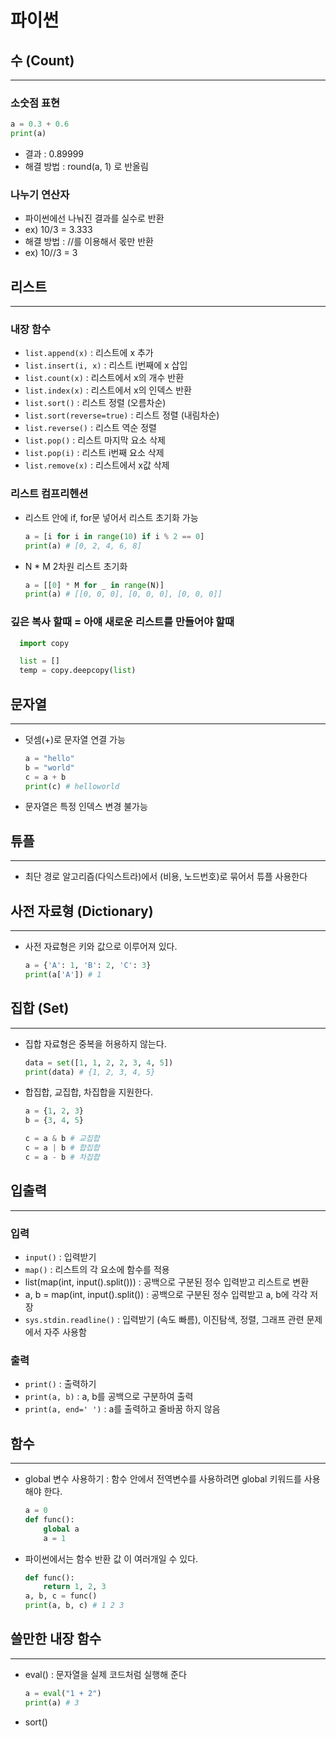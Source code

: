 # 파이썬


## 수 (Count)

---

### 소숫점 표현
```python
a = 0.3 + 0.6
print(a)
```
- 결과 : 0.89999
- 해결 방법 : round(a, 1) 로 반올림

### 나누기 연산자
- 파이썬에선 나눠진 결과를 실수로 반환
- ex) 10/3 = 3.333
- 해결 방법 : //를 이용해서 몫만 반환
- ex) 10//3 = 3

## 리스트

---

### 내장 함수
- `list.append(x)` : 리스트에 x 추가
- `list.insert(i, x)` : 리스트 i번째에 x 삽입
- `list.count(x)` : 리스트에서 x의 개수 반환
- `list.index(x)` : 리스트에서 x의 인덱스 반환
- `list.sort()` : 리스트 정렬 (오름차순)
- `list.sort(reverse=true)` : 리스트 정렬 (내림차순)
- `list.reverse()` : 리스트 역순 정렬
- `list.pop()` : 리스트 마지막 요소 삭제
- `list.pop(i)` : 리스트 i번째 요소 삭제
- `list.remove(x)` : 리스트에서 x값 삭제

### 리스트 컴프리헨션
- 리스트 안에 if, for문 넣어서 리스트 초기화 가능
    ```python
    a = [i for i in range(10) if i % 2 == 0]
    print(a) # [0, 2, 4, 6, 8]
    ```
- N * M 2차원 리스트 초기화
    ```python
    a = [[0] * M for _ in range(N)]
    print(a) # [[0, 0, 0], [0, 0, 0], [0, 0, 0]]
    ```

### 깊은 복사 할때 = 아얘 새로운 리스트를 만들어야 할때
  ```python
    import copy

    list = []
    temp = copy.deepcopy(list)
  ```

  
## 문자열

---

- 덧셈(+)로 문자열 연결 가능
  ```python
  a = "hello"
  b = "world"
  c = a + b
  print(c) # helloworld
  ```

- 문자열은 특정 인덱스 변경 불가능


## 튜플

---

- 최단 경로 알고리즘(다익스트라)에서 (비용, 노드번호)로 묶어서 튜플 사용한다 

## 사전 자료형 (Dictionary)

---

- 사전 자료형은 키와 값으로 이루어져 있다.
    ```python
    a = {'A': 1, 'B': 2, 'C': 3}
    print(a['A']) # 1
    ```

## 집합 (Set)

---

- 집합 자료형은 중복을 허용하지 않는다.
  ```python
  data = set([1, 1, 2, 2, 3, 4, 5])
  print(data) # {1, 2, 3, 4, 5}
  ```
- 합집합, 교집합, 차집합을 지원한다.
  ```python
  a = {1, 2, 3}
  b = {3, 4, 5}
  
  c = a & b # 교집합
  c = a | b # 합집합
  c = a - b # 차집합
  ```

## 입출력

---

### 입력

- `input()` : 입력받기
- `map()` : 리스트의 각 요소에 함수를 적용
- list(map(int, input().split())) : 공백으로 구분된 정수 입력받고 리스트로 변환
- a, b = map(int, input().split()) : 공백으로 구분된 정수 입력받고 a, b에 각각 저장
- `sys.stdin.readline()` : 입력받기 (속도 빠름), 이진탐색, 정렬, 그래프 관련 문제에서 자주 사용함

### 출력

- `print()` : 출력하기
- `print(a, b)` : a, b를 공백으로 구분하여 출력
- `print(a, end=' ')` : a를 출력하고 줄바꿈 하지 않음
  

## 함수

---

- global 변수 사용하기 : 함수 안에서 전역변수를 사용하려면 global 키워드를 사용해야 한다.
  ```python
  a = 0
  def func():
      global a
      a = 1
  ```
  
- 파이썬에서는 함수 반환 값 이 여러개일 수 있다.
  ```python
  def func():
      return 1, 2, 3
  a, b, c = func()
  print(a, b, c) # 1 2 3
  ```


## 쓸만한 내장 함수

---

- eval() : 문자열을 실제 코드처럼 실행해 준다
  ```python
  a = eval("1 + 2")
  print(a) # 3
  ```

- sort()